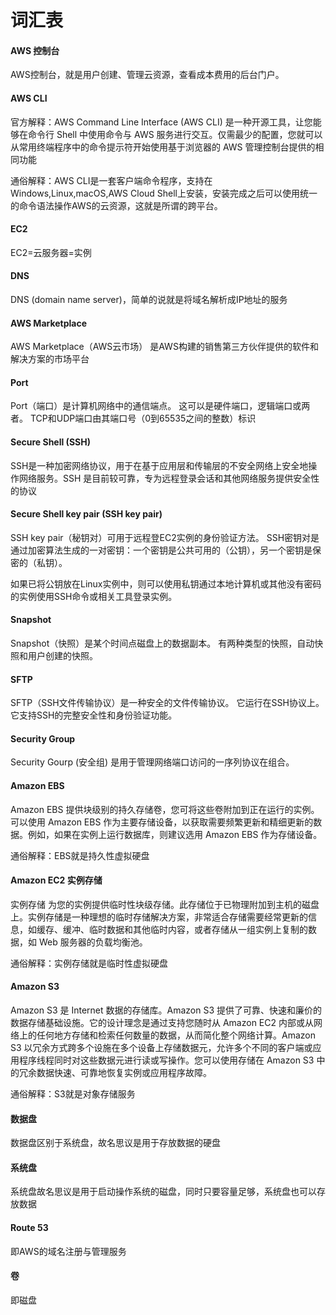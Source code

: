 # 词汇表

#### AWS 控制台

AWS控制台，就是用户创建、管理云资源，查看成本费用的后台门户。

#### AWS CLI

官方解释：AWS Command Line Interface (AWS CLI) 是一种开源工具，让您能够在命令行 Shell 中使用命令与 AWS 服务进行交互。仅需最少的配置，您就可以从常用终端程序中的命令提示符开始使用基于浏览器的 AWS 管理控制台提供的相同功能

通俗解释：AWS CLI是一套客户端命令程序，支持在Windows,Linux,macOS,AWS Cloud Shell上安装，安装完成之后可以使用统一的命令语法操作AWS的云资源，这就是所谓的跨平台。

#### EC2

EC2=云服务器=实例

#### DNS

DNS (domain name server)，简单的说就是将域名解析成IP地址的服务

#### AWS Marketplace

AWS Marketplace（AWS云市场） 是AWS构建的销售第三方伙伴提供的软件和解决方案的市场平台

#### Port

Port（端口）是计算机网络中的通信端点。 这可以是硬件端口，逻辑端口或两者。 TCP和UDP端口由其端口号（0到65535之间的整数）标识

#### Secure Shell (SSH)

SSH是一种加密网络协议，用于在基于应用层和传输层的不安全网络上安全地操作网络服务。SSH 是目前较可靠，专为远程登录会话和其他网络服务提供安全性的协议

#### Secure Shell key pair (SSH key pair)

SSH key pair（秘钥对）可用于远程登EC2实例的身份验证方法。 SSH密钥对是通过加密算法生成的一对密钥：一个密钥是公共可用的（公钥），另一个密钥是保密的（私钥）。

如果已将公钥放在Linux实例中，则可以使用私钥通过本地计算机或其他没有密码的实例使用SSH命令或相关工具登录实例。

#### Snapshot

Snapshot（快照）是某个时间点磁盘上的数据副本。 有两种类型的快照，自动快照和用户创建的快照。

#### SFTP

SFTP（SSH文件传输协议）是一种安全的文件传输协议。 它运行在SSH协议上。 它支持SSH的完整安全性和身份验证功能。

#### Security Group

Security Gourp (安全组) 是用于管理网络端口访问的一序列协议在组合。

#### Amazon EBS

Amazon EBS 提供块级别的持久存储卷，您可将这些卷附加到正在运行的实例。可以使用 Amazon EBS 作为主要存储设备，以获取需要频繁更新和精细更新的数据。例如，如果在实例上运行数据库，则建议选用 Amazon EBS 作为存储设备。

通俗解释：EBS就是持久性虚拟硬盘

#### Amazon EC2 实例存储

实例存储 为您的实例提供临时性块级存储。此存储位于已物理附加到主机的磁盘上。实例存储是一种理想的临时存储解决方案，非常适合存储需要经常更新的信息，如缓存、缓冲、临时数据和其他临时内容，或者存储从一组实例上复制的数据，如 Web 服务器的负载均衡池。

通俗解释：实例存储就是临时性虚拟硬盘

#### Amazon S3
Amazon S3 是 Internet 数据的存储库。Amazon S3 提供了可靠、快速和廉价的数据存储基础设施。它的设计理念是通过支持您随时从 Amazon EC2 内部或从网络上的任何地方存储和检索任何数量的数据，从而简化整个网络计算。Amazon S3 以冗余方式跨多个设施在多个设备上存储数据元，允许多个不同的客户端或应用程序线程同时对这些数据元进行读或写操作。您可以使用存储在 Amazon S3 中的冗余数据快速、可靠地恢复实例或应用程序故障。

通俗解释：S3就是对象存储服务

#### 数据盘

数据盘区别于系统盘，故名思议是用于存放数据的硬盘

#### 系统盘

系统盘故名思议是用于启动操作系统的磁盘，同时只要容量足够，系统盘也可以存放数据

#### Route 53

即AWS的域名注册与管理服务

#### 卷

即磁盘